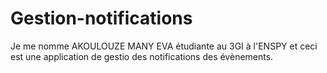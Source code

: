 # Gestion-notifications
Je me nomme AKOULOUZE MANY EVA étudiante au 3GI à l'ENSPY et ceci est une application de gestio des notifications des évènements.
